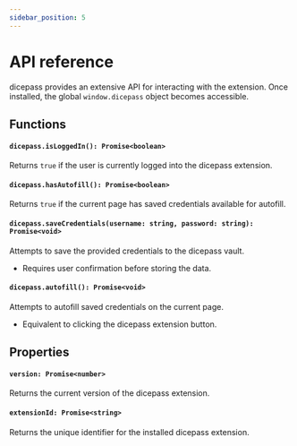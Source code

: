 ```yaml
---
sidebar_position: 5
---
```


# API reference

dicepass provides an extensive API for interacting with the extension. Once installed, the global `window.dicepass` object becomes accessible.  

## Functions  

#### `dicepass.isLoggedIn(): Promise<boolean>`  
Returns `true` if the user is currently logged into the dicepass extension.  

#### `dicepass.hasAutofill(): Promise<boolean>`  
Returns `true` if the current page has saved credentials available for autofill.  

#### `dicepass.saveCredentials(username: string, password: string): Promise<void>`  
Attempts to save the provided credentials to the dicepass vault.  
- Requires user confirmation before storing the data.  

#### `dicepass.autofill(): Promise<void>`  
Attempts to autofill saved credentials on the current page.  
- Equivalent to clicking the dicepass extension button.  

## Properties  

#### `version: Promise<number>`  
Returns the current version of the dicepass extension.  

#### `extensionId: Promise<string>`  
Returns the unique identifier for the installed dicepass extension.  
